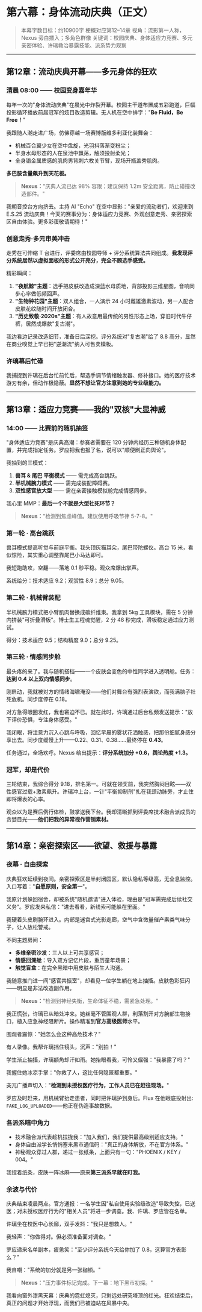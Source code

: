 # 第六幕：身体流动庆典（正文）

> 本幕字数目标：约10900字
> 梗概对应第12–14章
> 视角：流影第一人称，Nexus 旁白插入；多角色群像
> 关键词：校园庆典、身体适应力竞赛、多元亲密体验、许璃救治暴露技能、派系势力观察

---

## 第12章：流动庆典开幕——多元身体的狂欢

### 清晨 08:00 —— 校园变身嘉年华

每年一次的"身体流动庆典"在晨光中炸裂开幕。校园主干道布置成五彩跑道，巨幅投影循环播放前届冠军的炫目改造剪辑。无人机在空中排字："**Be Fluid，Be Free！**"

我跟随人潮走进广场，仿佛穿越一场赛博版维多利亚化装舞会：

- 机械百合翼少女在空中盘旋，光羽抖落渐变粉尘；
- 半身水母形态的人在泉池中飘荡，触须投射柔光；
- 全身铬金属质感的肌肉男背刺六枚关节臂，现场开瓶盖秀肌肉。

**多巴胺含量飙升到天花板。**

> **Nexus：**"庆典人流已达 98% 容限；建议保持 1.2m 安全距离，防止碰撞改造部件。"

我朝音控台方向挤去。主持 AI "Echo" 在空中显影："亲爱的流动者们，欢迎来到 E.S.25 流动庆典！今天的赛事分为：身体适应力竞赛、外观创意走秀、亲密探索区自由体验。更多彩蛋敬请期待！"

### 创意走秀·多元审美冲击

走秀在可伸缩 T 台进行，评委席由校园导师 + 评分系统算法共同组成。**我发现评分系统居然以虚拟面板的形式公开亮分，完全不顾选手感受。**

精彩瞬间：

1. **"夜航鲸"主题**：选手把皮肤改造成深蓝水母质地，背部投影三维星图，音响同步心率做低频回声。
2. **"生物钟花园"主题**：双人组合，一人演示 24 小时雌雄激素波动，另一人配合皮肤花纹随时间开放闭合。
3. **"历史致敬·2020s"主题**：有人故意用最传统的男性形态上场，穿旧时代牛仔裤，居然成爆款"复古潮"。

我边看边记录改造细节，准备日后深挖。评分系统对"复古潮"给了 8.8 高分，显然在商业嗅觉上早已把"逆潮流"纳入可售卖模板。

### 许璃幕后忙碌

我捕捉到许璃在后台忙前忙后，帮选手调节情绪触发器、修补接口。她的医疗技术游刃有余，但动作极隐蔽。**显然不想让官方注意到她的专业级能力。**


---

## 第13章：适应力竞赛——我的"双核"大显神威

### 14:00 —— 比赛前的随机抽签

"身体适应力竞赛"是庆典高潮：参赛者需要在 120 分钟内经历三种随机身体配置，并完成指定任务。罗应把我也报了名，说可以"顺便刷正向舆论"。

我抽到的三模式：

1. **兽耳 & 尾巴 平衡模式** —— 需完成高台跳跃。
2. **半机械腕力模式** —— 需完成装配障碍赛。
3. **双性感官放大型** —— 需在亲密接触模拟舱完成情感同步。

我心里 MMP：**最后一个不就是大型社死环节？**

> **Nexus：**"检测到焦虑峰值。建议使用呼吸节律 5-7-8。"

### 第一轮 · 高台跳跃

兽耳模式提高听觉与前庭平衡。我头顶灰猫耳朵，尾巴带陀螺仪。高台 15 米，看似惊险，其实重心调整靠尾巴小马达即可。

我短跑助攻，空翻——落地 0.1 秒平稳。观众席爆出掌声。

系统给分：技术适应 9.2；观赏性 8.9；总分 9.05。

### 第二轮 · 机械臂装配

半机械腕力模式把小臂肌肉替换成碳纤维束。我拿到 5kg 工具模块，需在 5 分钟内拼装"可折叠滑板"。博士生工程魂觉醒，2 分 48 秒完成，滑板稳定通过应力测试。

得分：技术适应 9.5；结构精度 9.0；总分 9.25。

### 第三轮 · 情感同步舱

最头疼的来了。我与随机搭档——一个皮肤会变色的中性同学进入透明舱。任务：**达到 0.4 以上双向情感同步**。

刚启动，我就被对方的情绪海啸淹没——他们对舞台有强烈表演欲，而我满脑子社死危机。同步度停在 0.18。

对方急得眼圈发红，我也窘迫不已。就在此时，许璃通过后台私频发送提示："放下评价恐惧，专注身体感受。"

我闭眼，将注意力沉入心跳与呼吸，回忆早晨的雾状花洒触感，把那份细腻身感分享出去。同步度缓慢上升——0.22、0.31、0.38……最终停在 **0.43**。

任务通过，全场欢呼。Nexus 给出提示：**评分系统加分 +0.6，舆论热度 +1.3。**

### 冠军，却是代价

三轮结束，我综合得分 9.18，排名第一。可就在领奖前，我突然胸闷目眩——双性感官过载+激素飙升。许璃冲上台，一针"平衡抑制剂"扎在我颈动脉旁，才止住即将爆表的心率。

观众以为是赛后例行体检，鼓掌送我下台。我却清晰抓到评委席技术融合派成员的贪婪目光——**他们把我的异常视作营销素材。**


---

## 第14章：亲密探索区——欲望、救援与暴露

### 夜幕 · 自由探索

庆典狂欢延续到夜间。亲密探索区是半封闭园区，默认隐私等级高，无全息监控。入口写着："**自愿原则，安全第一**"。

我原计划躲回宿舍，却被系统"随机邀请"进入体验，理由是"冠军需完成后续社交义务"。罗应发来私信："进去看看，新线索可能躲在里面。"

我硬着头皮刷腕环进入。内部是迷宫式光影走廊，空气中含微量催产素类气味分子，让人放松警戒。

不同主题房间：

- **多维亲密沙发**：三人以上可共享感官；
- **情感回溯舱**：导入双方记忆片段，重历童年场景；
- **触觉盲盒**：在完全黑暗中用皮肤与陌生人沟通。

我随意推门进一间"感官共振室"，却看见一位学生躺在地上抽搐。皮肤色彩狂闪——明显是非法改造副作用。

> **Nexus：**"检测到神经失衡，生命体征不稳，需紧急处理。"

我正慌张，许璃已从暗处冲来。她丝毫不管围观人群，利落割开对方腕部生物接口，植入应急神经阻断片。操作精准到**官方高级医师**水平。

围观者震惊："她怎么会这种高危技术？"

有人录像。我帮许璃挡住镜头，沉声："别拍！"

学生渐止抽搐，许璃额角却汗如雨。她抬眼看我，可怜又倔强："我暴露了吗？"

我握住她冰凉手掌："你救了人，这比任何隐匿都重要。"

突兀广播声切入："**检测到未授权医疗行为，工作人员已在赶往现场。**"

罗应及时赶来，用机械臂抬走患者，同时把许璃护到身后。Flux 在他眼底投射出: `FAKE_LOG_UPLOADED`——他正在伪造事故数据。

### 各派系暗中角力

- 技术融合派代表趁机拉拢我："加入我们，我们提供最高级别适应支持。"
- 身体自由派学长悄悄塞来黑市通信码："真正的身体解放，不在官方体系。"
- 神秘观众穿过人群，递过一张纸条，上面只有一句："PHOENIX / KEY / 004。"

我捏着纸条，皮肤一阵冰麻——原来**第三派系早就在盯我。**

### 余波与代价

庆典结束凌晨两点。官方通报：一名学生因"私自使用实验级改造"导致失控，已送医；对未授权医疗行为的"相关人员"将进一步调查。我、许璃、罗应皆在名单。

许璃坐在校医中心长廊，双手发抖："我只是想救人。"

我轻声："你做得对。但必须准备面对调查。"

罗应递来名单副本，疲惫笑："至少评分系统今天给你加了 0.8，这算官方表彰么？"

我自嘲："系统的加分就是另一张枷锁。"

> **Nexus：**"压力事件标记完成。下一幕：地下黑市初探。"

我看向窗外漆黑天幕：庆典的霓虹熄灭，只剩远处研究塔顶的红光。狂欢结束后，真正的问题才开始浮现，而我们已被迫站在风暴中央。 